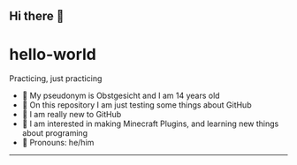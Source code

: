 ## Hi there 👋

# hello-world
<body>
    <p>Practicing, just practicing</p>
    <ul>
      <li> 👋 My pseudonym is Obstgesicht and I am 14 years old</li>
      <li> 🤔 On this repository I am just testing some things about GitHub</li>
      <li> 🥳 I am really new to GitHub</li>
      <li> 🌼 I am interested in making Minecraft Plugins, and learning new things about programing</li>
      <li> 🌠 Pronouns: he/him</li>
    </ul>
    <hr>
</body>
